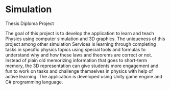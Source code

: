 # Simulation

Thesis Diploma Project

The goal of this project is to develop the application to learn and teach Physics using  computer simulation and 3D graphics. The uniqueness of this project among other simulation  Services is learning through completing tasks in specific physics topics using special tools and  formulas to understand why and how these laws and theorems are correct or not. Instead of plain  old memorizing information that goes to short-term memory, the 3D representation can give  students more engagement and fun to work on tasks and challenge themselves in physics with  help of active learning. The application is developed using Unity game engine and C#  programming language.

